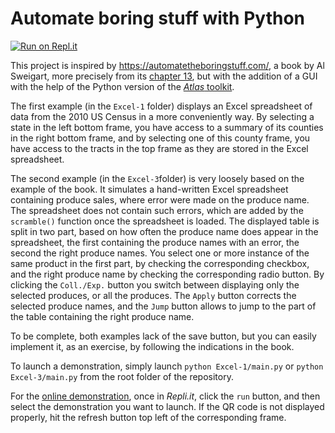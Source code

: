 # Automate boring stuff with Python

[![Run on Repl.it](https://repl.it/badge/github/epeios-q37/atlas-python)](https://q37.info/s/kk9xhnnf)

This project is inspired by https://automatetheboringstuff.com/, a book by Al Sweigart, more precisely from its [chapter 13](https://automatetheboringstuff.com/2e/chapter13/), but with the addition of a GUI with the help of the Python version of the [*Atlas* toolkit](https://atlastk.org).

The first example  (in the `Excel-1` folder) displays an Excel spreadsheet of data from the 2010 US Census in a more conveniently way. By selecting a state in the left bottom frame, you have access to a summary of its counties in the right bottom frame, and by selecting one of this county frame, you have access to the tracts in the top frame as they are stored in the Excel spreadsheet.

The second example (in the `Excel-3`folder) is very loosely based on the example of the book. It simulates a hand-written Excel spreadsheet containing produce sales, where error were made on the produce name. The spreadsheet does not contain such errors, which are added by the `scramble()` function once the spreadsheet is loaded. The displayed table is split in two part, based on how often the produce name does appear in the spreadsheet, the first containing the produce names with an error, the second the right produce names. You select one or more instance of the same product in the first part, by checking the corresponding checkbox, and the right produce name by checking the corresponding radio button. By clicking the `Coll./Exp.` button you switch between displaying only the selected produces, or all the produces. The `Apply` button corrects the selected produce names, and the `Jump` button allows to jump to the part of the table containing the right produce name.

To be complete, both examples lack of the save button, but you can easily implement it, as an exercise, by following the indications in the book.

To launch a demonstration, simply launch `python Excel-1/main.py` or `python Excel-3/main.py` from the root folder of the repository.

For the [online demonstration](https://q37.info/s/kk9xhnnf), once in *Repli.it*, click the `run` button, and then select the demonstration you want to launch. If the QR code is not displayed properly, hit the refresh button top left of the corresponding frame.


